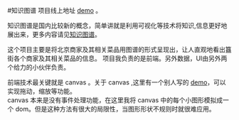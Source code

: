 #知识图谱
项目线上地址 [demo](http://182.92.240.92/guijie/) 。<br/>

知识图谱是国内比较新的概念，简单讲就是利用可视化等技术将知识,信息更好地展出来，更多内容请见[知识图谱](http://baike.baidu.com/link?url=jh2aexKunx7bfB3HlSv4LQice0xwFes0Xm-k9CHnsFbcIwwXo3WT1qYC-i-QDKOhtVdr4u261i3Dtj-YXbwHya)。<br/>

这个项目主要是将北京商家及其相关菜品用图谱的形式呈现出，让人直观地看出簋街各个商家及其相关菜品的信息。
项目我负责的是前端。另外数据，UI由另外两个给力的小伙伴负责。<br>

前端技术最关键就是 canvas 。关于 canvas ,这里有一个别人写的 [demo](http://phrogz.net/tmp/canvas_zoom_to_cursor.html)，可以实现拖动，缩放等功能。<br>
canvas 本来是没有事件处理功能，在这里我将 canvas 中的每个小图形模拟成一个 dom。但是这种方法有很大的局限性，当图形形状不规则时就很难应用。
